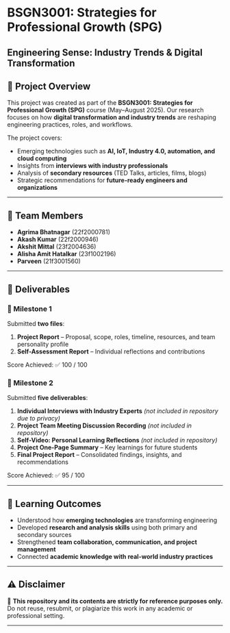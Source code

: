 # BSGN3001: Strategies for Professional Growth (SPG)

## Engineering Sense: Industry Trends & Digital Transformation

## 📌 Project Overview

This project was created as part of the **BSGN3001: Strategies for Professional Growth (SPG)** course (May–August 2025).
Our research focuses on how **digital transformation and industry trends** are reshaping engineering practices, roles, and workflows.

The project covers:

* Emerging technologies such as **AI, IoT, Industry 4.0, automation, and cloud computing**
* Insights from **interviews with industry professionals**
* Analysis of **secondary resources** (TED Talks, articles, films, blogs)
* Strategic recommendations for **future-ready engineers and organizations**

---

## 👥 Team Members

* **Agrima Bhatnagar** (22f2000781)
* **Akash Kumar** (22f2000946)
* **Akshit Mittal** (23f2004636)
* **Alisha Amit Hatalkar** (23f1002196)
* **Parveen** (21f3001560)

---

## 📂 Deliverables

### 🔹 Milestone 1

Submitted **two files**:

1. **Project Report** – Proposal, scope, roles, timeline, resources, and team personality profile
2. **Self-Assessment Report** – Individual reflections and contributions

Score Achieved: ✅ 100 / 100

### 🔹 Milestone 2

Submitted **five deliverables**:

1. **Individual Interviews with Industry Experts** *(not included in repository due to privacy)*
2. **Project Team Meeting Discussion Recording** *(not included in repository)*
3. **Self-Video: Personal Learning Reflections** *(not included in repository)*
4. **Project One-Page Summary** – Key learnings for future students
5. **Final Project Report** – Consolidated findings, insights, and recommendations

Score Achieved: ✅ 95 / 100

---

## 📖 Learning Outcomes

* Understood how **emerging technologies** are transforming engineering
* Developed **research and analysis skills** using both primary and secondary sources
* Strengthened **team collaboration, communication, and project management**
* Connected **academic knowledge with real-world industry practices**

---

## ⚠️ Disclaimer

🚫 **This repository and its contents are strictly for reference purposes only.**
Do not reuse, resubmit, or plagiarize this work in any academic or professional setting.

---
